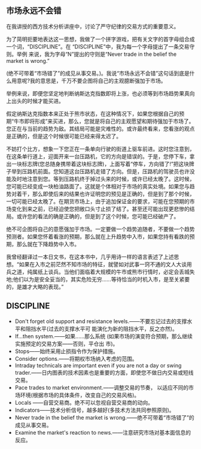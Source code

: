 ## 市场永远不会错
在我讲授的西方技术分析讲座中，讨论了严守纪律的交易方式的重要意义。

为了简明扼要地表达这一思想，我做了一个拼字游戏，把有关文字的首字母组合成一个词，“DISCIPLINE”。在 “DISCIPLINE”中，我为每一个字母提出了一条交易守则。举例 来说，我为字母“N”提出的守则是“Never trade in the belief the market is wrong.”

(绝不可带着“市场错了”的成见从事交易。)。我说“市场永远不会错”这句话到底是什么用意呢?我的意思是，千万不要企图将自己的主观臆断强加于市场。

举例来说，即便您坚定地判断纳斯达克指数即将上涨，也必须等到市场趋势果真向上出头的时候才能买进。

假定纳斯达克指数本来正处于熊市状态，在这种情况下，如果您根据自己的预期“牛市即将形成”来买进，那么，您就是将自己的主观愿望和期待强加于市场了。您正在与当前的趋势为敌。其结局可能是灾难性的。或许最终看来，您看涨的观点是正确的，但是这个时候很可能已经来得太迟了。

不妨打个比方，想象一下您正在一条单向行驶的街道上驱车前进。这时您注意到，在这条单行道上，迎面开来一台压路机，它的方向是错误的。于是，您停下车，拿出一块标志牌(您总随身携带着这块标志牌)，上面写着“停车，方向错了!”把这块牌子举到压路机前面。您知道这台压路机走错了方向。但是，压路机的驾驶员也许没能及时地注意到您。等到压路机终于掉过头来的时候，或许已经太晚了。这时候，您可能已经变成一块柏油路面了。这就是个体相对于市场的真实处境。如果您与趋势对着干，那么即使后来的结果也许证明您的预见是正确的，但是到了那个时候，一切可能已经太晚了。在期货市场上，由于追加保证金的要求，可能在您预期的市场变化到来之前，已经迫使您把敞口头寸止损了结了。甚至还可能出现更悲惨的结局。或许您的看法的确是正确的，但是到了这个时候，您可能已经破产了。

绝不可企图将自己的意愿强加于市场。一定要做一个趋势追随者，不要做一个趋势预测者。如果您怀着看涨的预期，那么就在上升趋势中入市，如果您持有看跌的预期，那么就在下降趋势中入市。

我曾经翻译过一本日文书，在这本书中，几乎用诗一样的语言表述了上述思想。“如果在入市之前茫然不知市场的特征，就譬如对武事一窍不通的文人大谈用兵之道，纯属纸上谈兵。当他们面临着大规模的牛市或熊市行情时，必定会丢城失地;他们以为是安全妥当的，其实危险无穷......等待恰当的时机入市，是至关紧要的，是雄才大略的表现。”

## DISCIPLINE
* Don't forget old support and resistance levels.——不要忘记过去的支撑水平和阻挡水平(过去的支撑水平可 能演化为新的阻挡水平，反之亦然)。
* If...then system.——如果......那么系统 (如果市场的演变符合预期，那么继续实施预定的交易方案——否则，平仓出 市)。
* Stops——始终采用止损指令作为保护措施。
* Consider options.——将期权市场纳入考虑的范围。
* Intraday technicals are important even if you are not a day or swing trader.——日内图表的技术因素也是重要的方面，即使您不做日内交易或短线交易。
* Pace trades to market environment.——调整交易的节奏， 以适应不同的市场环境(根据市场的具体条件，改变自己的交易风格)。
* Locals ——自营交易商。绝不可以忽视自营交易商的动向。
* Indicators——技术分析信号，越多越好(多技术方法共同参照原则)。
* Never trade in the belief the market is wrong.——绝不可带着“市场错了”的成见从事交易。
* Examine the market's reaction to news.——注意研究市场对基本面信息的反应。